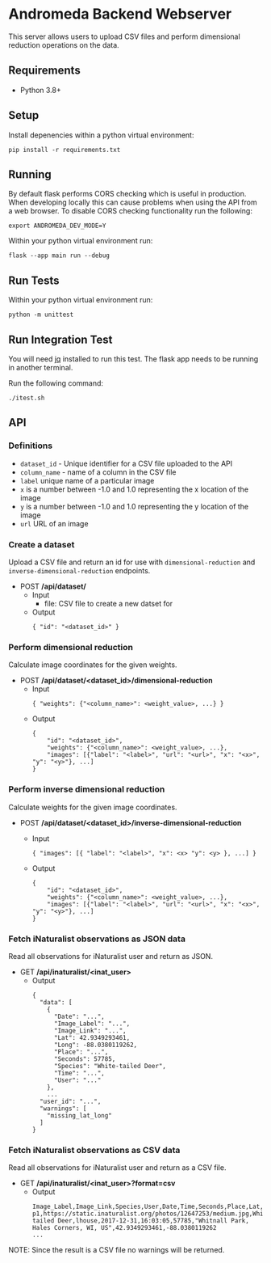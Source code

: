 # Andromeda Backend Webserver
This server allows users to upload CSV files and perform dimensional reduction operations on the data.


## Requirements

- Python 3.8+

## Setup

Install depenencies within a python virtual environment:

```
pip install -r requirements.txt
```

## Running

By default flask performs CORS checking which is useful in production.
When developing locally this can cause problems when using the API from a web browser.
To disable CORS checking functionality run the following:

```
export ANDROMEDA_DEV_MODE=Y
```

Within your python virtual environment run:

```
flask --app main run --debug
```

## Run Tests

Within your python virtual environment run:

```
python -m unittest
```

## Run Integration Test

You will need [jq](https://stedolan.github.io/jq/) installed to run this test.
The flask app needs to be running in another terminal.

Run the following command:

```
./itest.sh
```

## API
### Definitions
- `dataset_id` - Unique identifier for a CSV file uploaded to the API
- `column_name` - name of a column in the CSV file
- `label` unique name of a particular image
- `x` is a number between -1.0 and 1.0 representing the x location of the image
- `y` is a number between -1.0 and 1.0 representing the y location of the image
- `url` URL of an image

### Create a dataset
Upload a CSV file and return an id for use with `dimensional-reduction` and `inverse-dimensional-reduction` endpoints.
- POST __/api/dataset/__
  - Input
    - file: CSV file to create a new datset for
  - Output
    ```
    { "id": "<dataset_id>" }
    ```

### Perform dimensional reduction
Calculate image coordinates for the given weights.
- POST __/api/dataset/<dataset_id>/dimensional-reduction__
  - Input
    ```
    { "weights": {"<column_name>": <weight_value>, ...} }
    ```
  - Output
    ```
    { 
        "id": "<dataset_id>",
        "weights": {"<column_name>": <weight_value>, ...},
        "images": [{"label": "<label>", "url": "<url>", "x": "<x>", "y": "<y>"}, ...]
    }
    ```

### Perform inverse dimensional reduction
Calculate weights for the given image coordinates.
- POST __/api/dataset/<dataset_id>/inverse-dimensional-reduction__
  - Input
    ```  
    { "images": [{ "label": "<label>", "x": <x> "y": <y> }, ...] }
    ```

  - Output
    ```  
    {
        "id": "<dataset_id>",
        "weights": {"<column_name>": <weight_value>, ...},
        "images": [{"label": "<label>", "url": "<url>", "x": "<x>", "y": "<y>"}, ...]
    }
    ```

### Fetch iNaturalist observations as JSON data
Read all observations for iNaturalist user and return as JSON.
- GET __/api/inaturalist/<inat_user>__
  - Output
    ```  
    {
      "data": [
        {
          "Date": "...",
          "Image_Label": "...",
          "Image_Link": "...",
          "Lat": 42.9349293461,
          "Long": -88.0380119262,
          "Place": "...",
          "Seconds": 57785,
          "Species": "White-tailed Deer",
          "Time": "...",
          "User": "..."
        },
        ...
      "user_id": "...",
      "warnings": [
        "missing_lat_long"
      ]
    }
    ```

### Fetch iNaturalist observations as CSV data
Read all observations for iNaturalist user and return as a CSV file.
- GET __/api/inaturalist/<inat_user>?format=csv__
  - Output
    ```  
    Image_Label,Image_Link,Species,User,Date,Time,Seconds,Place,Lat,Long
    p1,https://static.inaturalist.org/photos/12647253/medium.jpg,White-tailed Deer,lhouse,2017-12-31,16:03:05,57785,"Whitnall Park, Hales Corners, WI, US",42.9349293461,-88.0380119262
    ...
    ```
NOTE: Since the result is a CSV file no warnings will be returned.

